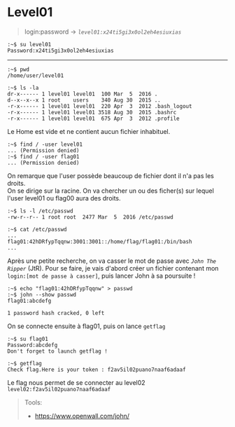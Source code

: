 # Level01

> login:password -> *`level01:x24ti5gi3x0ol2eh4esiuxias`*
```
:~$ su level01
Password:x24ti5gi3x0ol2eh4esiuxias
```
---

```
:~$ pwd
/home/user/level01
```

```
:~$ ls -la
dr-x------ 1 level01 level01  100 Mar  5  2016 .
d--x--x--x 1 root    users    340 Aug 30  2015 ..
-r-x------ 1 level01 level01  220 Apr  3  2012 .bash_logout
-r-x------ 1 level01 level01 3518 Aug 30  2015 .bashrc
-r-x------ 1 level01 level01  675 Apr  3  2012 .profile
```

Le Home est vide et ne contient aucun fichier inhabituel. 

```
:~$ find / -user level01
... (Permission denied)
:~$ find / -user flag01
... (Permission denied)
```

On remarque que l'user possède beaucoup de fichier dont il n'a pas les droits.\
On se dirige sur la racine. On va chercher un ou des ficher(s) sur lequel l'user level01 ou flag00 aura des droits.

```
:~$ ls -l /etc/passwd
-rw-r--r-- 1 root root  2477 Mar  5  2016 /etc/passwd
```

```
:~$ cat /etc/passwd
...
flag01:42hDRfypTqqnw:3001:3001::/home/flag/flag01:/bin/bash
...
```

Après une petite recherche, on va casser le mot de passe avec *`John The Ripper`* (JtR). Pour se faire, je vais d'abord créer un fichier contenant mon `login:[mot de passe à casser]`, puis lancer John à sa poursuite !

```
:~$ echo "flag01:42hDRfypTqqnw" > passwd
:~$ john --show passwd
flag01:abcdefg

1 password hash cracked, 0 left
```

On se connecte ensuite à flag01, puis on lance `getflag`

```
:~$ su flag01
Password:abcdefg
Don't forget to launch getflag !

:~$ getflag
Check flag.Here is your token : f2av5il02puano7naaf6adaaf
```

Le flag nous permet de se connecter au level02
`level02:f2av5il02puano7naaf6adaaf`

> Tools:
> - https://www.openwall.com/john/